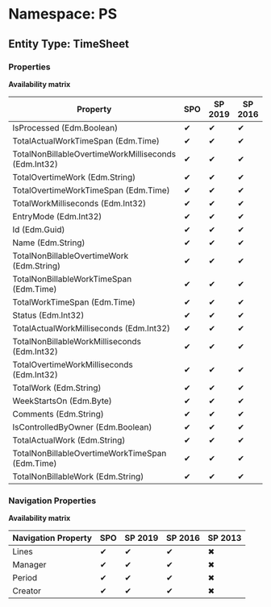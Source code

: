 # Namespace: PS
## Entity Type: TimeSheet

### Properties

**Availability matrix**

Property | SPO | SP 2019 | SP 2016 | SP 2013
----------|-----|---------|---------|--------
IsProcessed (Edm.Boolean) | ✔ | ✔ | ✔ | ✖
TotalActualWorkTimeSpan (Edm.Time) | ✔ | ✔ | ✔ | ✖
TotalNonBillableOvertimeWorkMilliseconds (Edm.Int32) | ✔ | ✔ | ✔ | ✖
TotalOvertimeWork (Edm.String) | ✔ | ✔ | ✔ | ✖
TotalOvertimeWorkTimeSpan (Edm.Time) | ✔ | ✔ | ✔ | ✖
TotalWorkMilliseconds (Edm.Int32) | ✔ | ✔ | ✔ | ✖
EntryMode (Edm.Int32) | ✔ | ✔ | ✔ | ✖
Id (Edm.Guid) | ✔ | ✔ | ✔ | ✖
Name (Edm.String) | ✔ | ✔ | ✔ | ✖
TotalNonBillableOvertimeWork (Edm.String) | ✔ | ✔ | ✔ | ✖
TotalNonBillableWorkTimeSpan (Edm.Time) | ✔ | ✔ | ✔ | ✖
TotalWorkTimeSpan (Edm.Time) | ✔ | ✔ | ✔ | ✖
Status (Edm.Int32) | ✔ | ✔ | ✔ | ✖
TotalActualWorkMilliseconds (Edm.Int32) | ✔ | ✔ | ✔ | ✖
TotalNonBillableWorkMilliseconds (Edm.Int32) | ✔ | ✔ | ✔ | ✖
TotalOvertimeWorkMilliseconds (Edm.Int32) | ✔ | ✔ | ✔ | ✖
TotalWork (Edm.String) | ✔ | ✔ | ✔ | ✖
WeekStartsOn (Edm.Byte) | ✔ | ✔ | ✔ | ✖
Comments (Edm.String) | ✔ | ✔ | ✔ | ✖
IsControlledByOwner (Edm.Boolean) | ✔ | ✔ | ✔ | ✖
TotalActualWork (Edm.String) | ✔ | ✔ | ✔ | ✖
TotalNonBillableOvertimeWorkTimeSpan (Edm.Time) | ✔ | ✔ | ✔ | ✖
TotalNonBillableWork (Edm.String) | ✔ | ✔ | ✔ | ✖

### Navigation Properties

**Availability matrix**

Navigation Property | SPO | SP 2019 | SP 2016 | SP 2013
----------|-----|---------|---------|--------
Lines | ✔ | ✔ | ✔ | ✖
Manager | ✔ | ✔ | ✔ | ✖
Period | ✔ | ✔ | ✔ | ✖
Creator | ✔ | ✔ | ✔ | ✖
